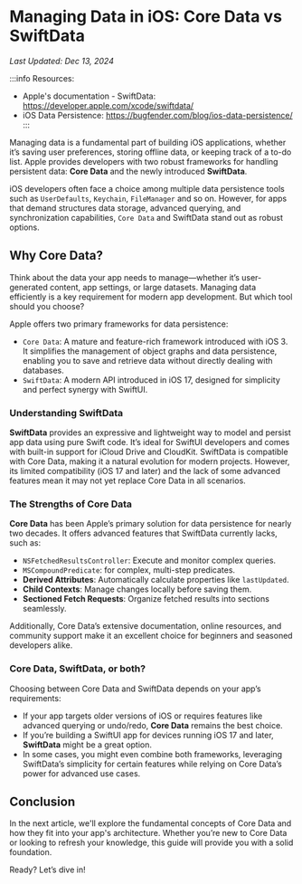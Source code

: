 # Managing Data in iOS: Core Data vs SwiftData

*Last Updated: Dec 13, 2024*

:::info
Resources:
* Apple's documentation - SwiftData: https://developer.apple.com/xcode/swiftdata/
* iOS Data Persistence: https://bugfender.com/blog/ios-data-persistence/
:::

Managing data is a fundamental part of building iOS applications, whether it’s saving user preferences, storing offline data, or keeping track of a to-do list. Apple provides developers with two robust frameworks for handling persistent data: **Core Data** and the newly introduced **SwiftData**.

iOS developers often face a choice among multiple data persistence tools such as `UserDefaults`, `Keychain`, `FileManager` and so on. However, for apps that demand structures data storage, advanced querying, and synchronization capabilities, `Core Data` and SwiftData stand out as robust options.

## Why Core Data?
Think about the data your app needs to manage—whether it’s user-generated content, app settings, or large datasets. Managing data efficiently is a key requirement for modern app development. But which tool should you choose?

Apple offers two primary frameworks for data persistence:
- `Core Data`: A mature and feature-rich framework introduced with iOS 3. It simplifies the management of object graphs and data persistence, enabling you to save and retrieve data without directly dealing with databases.
- `SwiftData`: A modern API introduced in iOS 17, designed for simplicity and perfect synergy with SwiftUI.

### Understanding SwiftData
**SwiftData** provides an expressive and lightweight way to model and persist app data using pure Swift code. It’s ideal for SwiftUI developers and comes with built-in support for iCloud Drive and CloudKit. SwiftData is compatible with Core Data, making it a natural evolution for modern projects. However, its limited compatibility (iOS 17 and later) and the lack of some advanced features mean it may not yet replace Core Data in all scenarios.

### The Strengths of Core Data
**Core Data** has been Apple’s primary solution for data persistence for nearly two decades. It offers advanced features that SwiftData currently lacks, such as:
- `NSFetchedResultsController`: Execute and monitor complex queries.
- `MSCompoundPredicate`: for complex, multi-step predicates.
- **Derived Attributes**: Automatically calculate properties like `lastUpdated`.
- **Child Contexts**: Manage changes locally before saving them.
- **Sectioned Fetch Requests**: Organize fetched results into sections seamlessly.

Additionally, Core Data’s extensive documentation, online resources, and community support make it an excellent choice for beginners and seasoned developers alike.

### Core Data, SwiftData, or both?
Choosing between Core Data and SwiftData depends on your app’s requirements:

- If your app targets older versions of iOS or requires features like advanced querying or undo/redo, **Core Data** remains the best choice.
- If you’re building a SwiftUI app for devices running iOS 17 and later, **SwiftData** might be a great option.
- In some cases, you might even combine both frameworks, leveraging SwiftData’s simplicity for certain features while relying on Core Data’s power for advanced use cases.

## Conclusion
In the next article, we'll explore the fundamental concepts of Core Data and how they fit into your app's architecture. Whether you’re new to Core Data or looking to refresh your knowledge, this guide will provide you with a solid foundation.

Ready? Let’s dive in!
